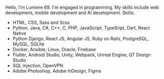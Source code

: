 Hello, I'm Lumiere 69. I'm engaged in programming. My skills include web development, mobile development and AI development.
Skills:
- HTML, CSS, Sass and Scss
- Python, Java, C#, C++, C, PHP, JavaScript, TypeSript, Dart, React Native
- Python Django, React JS, Angular JS, Ruby on Rails, PostgreSQL, MySQL, SQLite
- Docker, Ansible, Linux, Oracle, Firebase
- Flutter, Android Studio, Unity, Webpack, Unreal Engine, QT Design Studio
- SQL injection, OpenVPN
- Adobe Photoshop, Adobe InDesign, Figma
